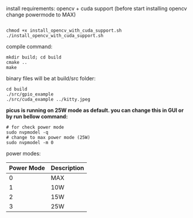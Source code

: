 install requirements:
opencv + cuda support (before start installing opencv change powermode to MAX)
```

chmod +x install_opencv_with_cuda_support.sh
./install_opencv_with_cuda_support.sh
```

compile command:
```
mkdir build; cd build
cmake ..
make
```

binary files will be at build/src folder:
```
cd build
./src/gpio_example
./src/cuda_example ../kitty.jpeg
```



**picus is running on 25W mode as default. you can change this in GUI or by run bellow command:**
```
# for check power mode
sudo nvpmodel -q
# change to max power mode (25W)
sudo nvpmodel -m 0
```

power modes:

| Power Mode | Description |
|------------|-------------|
| 0          | MAX         |
| 1          | 10W         |
| 2          | 15W         |
| 3          | 25W         |

